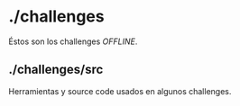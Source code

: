 # ./challenges
Éstos son los challenges _OFFLINE_.

## ./challenges/src
Herramientas y source code usados en algunos challenges.
